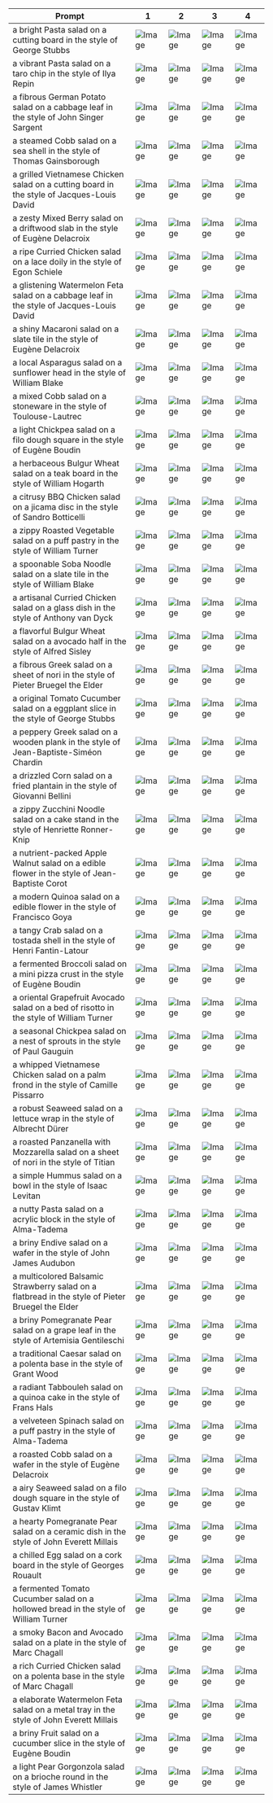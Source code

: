 | Prompt | 1 | 2 | 3 | 4 |
|-|-|-|-|-|
| a bright Pasta salad on a cutting board in the style of George Stubbs | ![Image](https://salad-benchmark-public-assets.s3.us-east-2.amazonaws.com/sdxl/4a0e713a-2c96-45f3-9d88-9c2b709ec3c5-0.jpg) | ![Image](https://salad-benchmark-public-assets.s3.us-east-2.amazonaws.com/sdxl/4a0e713a-2c96-45f3-9d88-9c2b709ec3c5-1.jpg) | ![Image](https://salad-benchmark-public-assets.s3.us-east-2.amazonaws.com/sdxl/4a0e713a-2c96-45f3-9d88-9c2b709ec3c5-2.jpg) | ![Image](https://salad-benchmark-public-assets.s3.us-east-2.amazonaws.com/sdxl/4a0e713a-2c96-45f3-9d88-9c2b709ec3c5-3.jpg) |
| a vibrant Pasta salad on a taro chip in the style of Ilya Repin | ![Image](https://salad-benchmark-public-assets.s3.us-east-2.amazonaws.com/sdxl/47bb0937-153a-48b9-b7e4-f6b114a59d92-0.jpg) | ![Image](https://salad-benchmark-public-assets.s3.us-east-2.amazonaws.com/sdxl/47bb0937-153a-48b9-b7e4-f6b114a59d92-1.jpg) | ![Image](https://salad-benchmark-public-assets.s3.us-east-2.amazonaws.com/sdxl/47bb0937-153a-48b9-b7e4-f6b114a59d92-2.jpg) | ![Image](https://salad-benchmark-public-assets.s3.us-east-2.amazonaws.com/sdxl/47bb0937-153a-48b9-b7e4-f6b114a59d92-3.jpg) |
| a fibrous German Potato salad on a cabbage leaf in the style of John Singer Sargent | ![Image](https://salad-benchmark-public-assets.s3.us-east-2.amazonaws.com/sdxl/80dbb69c-25be-44bc-a0d6-60950181a736-0.jpg) | ![Image](https://salad-benchmark-public-assets.s3.us-east-2.amazonaws.com/sdxl/80dbb69c-25be-44bc-a0d6-60950181a736-1.jpg) | ![Image](https://salad-benchmark-public-assets.s3.us-east-2.amazonaws.com/sdxl/80dbb69c-25be-44bc-a0d6-60950181a736-2.jpg) | ![Image](https://salad-benchmark-public-assets.s3.us-east-2.amazonaws.com/sdxl/80dbb69c-25be-44bc-a0d6-60950181a736-3.jpg) |
| a steamed Cobb salad on a sea shell in the style of Thomas Gainsborough | ![Image](https://salad-benchmark-public-assets.s3.us-east-2.amazonaws.com/sdxl/6ecb4c79-1621-4e8c-ae17-9055de77bb64-0.jpg) | ![Image](https://salad-benchmark-public-assets.s3.us-east-2.amazonaws.com/sdxl/6ecb4c79-1621-4e8c-ae17-9055de77bb64-1.jpg) | ![Image](https://salad-benchmark-public-assets.s3.us-east-2.amazonaws.com/sdxl/6ecb4c79-1621-4e8c-ae17-9055de77bb64-2.jpg) | ![Image](https://salad-benchmark-public-assets.s3.us-east-2.amazonaws.com/sdxl/6ecb4c79-1621-4e8c-ae17-9055de77bb64-3.jpg) |
| a grilled Vietnamese Chicken salad on a cutting board in the style of Jacques-Louis David | ![Image](https://salad-benchmark-public-assets.s3.us-east-2.amazonaws.com/sdxl/9bfc1a51-a1cf-4b35-9eb0-5c0b99008302-0.jpg) | ![Image](https://salad-benchmark-public-assets.s3.us-east-2.amazonaws.com/sdxl/9bfc1a51-a1cf-4b35-9eb0-5c0b99008302-1.jpg) | ![Image](https://salad-benchmark-public-assets.s3.us-east-2.amazonaws.com/sdxl/9bfc1a51-a1cf-4b35-9eb0-5c0b99008302-2.jpg) | ![Image](https://salad-benchmark-public-assets.s3.us-east-2.amazonaws.com/sdxl/9bfc1a51-a1cf-4b35-9eb0-5c0b99008302-3.jpg) |
| a zesty Mixed Berry salad on a driftwood slab in the style of Eugène Delacroix | ![Image](https://salad-benchmark-public-assets.s3.us-east-2.amazonaws.com/sdxl/00e6ba69-d900-456e-a9e3-c9d966fd56f2-0.jpg) | ![Image](https://salad-benchmark-public-assets.s3.us-east-2.amazonaws.com/sdxl/00e6ba69-d900-456e-a9e3-c9d966fd56f2-1.jpg) | ![Image](https://salad-benchmark-public-assets.s3.us-east-2.amazonaws.com/sdxl/00e6ba69-d900-456e-a9e3-c9d966fd56f2-2.jpg) | ![Image](https://salad-benchmark-public-assets.s3.us-east-2.amazonaws.com/sdxl/00e6ba69-d900-456e-a9e3-c9d966fd56f2-3.jpg) |
| a ripe Curried Chicken salad on a lace doily in the style of Egon Schiele | ![Image](https://salad-benchmark-public-assets.s3.us-east-2.amazonaws.com/sdxl/046d1926-62fa-49c1-8454-7bcbf37c5ffa-0.jpg) | ![Image](https://salad-benchmark-public-assets.s3.us-east-2.amazonaws.com/sdxl/046d1926-62fa-49c1-8454-7bcbf37c5ffa-1.jpg) | ![Image](https://salad-benchmark-public-assets.s3.us-east-2.amazonaws.com/sdxl/046d1926-62fa-49c1-8454-7bcbf37c5ffa-2.jpg) | ![Image](https://salad-benchmark-public-assets.s3.us-east-2.amazonaws.com/sdxl/046d1926-62fa-49c1-8454-7bcbf37c5ffa-3.jpg) |
| a glistening Watermelon Feta salad on a cabbage leaf in the style of Jacques-Louis David | ![Image](https://salad-benchmark-public-assets.s3.us-east-2.amazonaws.com/sdxl/cb89cf0d-ca1f-4473-9b35-400dfe37bac2-0.jpg) | ![Image](https://salad-benchmark-public-assets.s3.us-east-2.amazonaws.com/sdxl/cb89cf0d-ca1f-4473-9b35-400dfe37bac2-1.jpg) | ![Image](https://salad-benchmark-public-assets.s3.us-east-2.amazonaws.com/sdxl/cb89cf0d-ca1f-4473-9b35-400dfe37bac2-2.jpg) | ![Image](https://salad-benchmark-public-assets.s3.us-east-2.amazonaws.com/sdxl/cb89cf0d-ca1f-4473-9b35-400dfe37bac2-3.jpg) |
| a shiny Macaroni salad on a slate tile in the style of Eugène Delacroix | ![Image](https://salad-benchmark-public-assets.s3.us-east-2.amazonaws.com/sdxl/dcc76f73-8e18-4aa0-bd8f-6186e2cfd6e9-0.jpg) | ![Image](https://salad-benchmark-public-assets.s3.us-east-2.amazonaws.com/sdxl/dcc76f73-8e18-4aa0-bd8f-6186e2cfd6e9-1.jpg) | ![Image](https://salad-benchmark-public-assets.s3.us-east-2.amazonaws.com/sdxl/dcc76f73-8e18-4aa0-bd8f-6186e2cfd6e9-2.jpg) | ![Image](https://salad-benchmark-public-assets.s3.us-east-2.amazonaws.com/sdxl/dcc76f73-8e18-4aa0-bd8f-6186e2cfd6e9-3.jpg) |
| a local Asparagus salad on a sunflower head in the style of William Blake | ![Image](https://salad-benchmark-public-assets.s3.us-east-2.amazonaws.com/sdxl/2c8eea68-ad8b-4a14-93c7-7f08cc5d1a35-0.jpg) | ![Image](https://salad-benchmark-public-assets.s3.us-east-2.amazonaws.com/sdxl/2c8eea68-ad8b-4a14-93c7-7f08cc5d1a35-1.jpg) | ![Image](https://salad-benchmark-public-assets.s3.us-east-2.amazonaws.com/sdxl/2c8eea68-ad8b-4a14-93c7-7f08cc5d1a35-2.jpg) | ![Image](https://salad-benchmark-public-assets.s3.us-east-2.amazonaws.com/sdxl/2c8eea68-ad8b-4a14-93c7-7f08cc5d1a35-3.jpg) |
| a mixed Cobb salad on a stoneware in the style of Toulouse-Lautrec | ![Image](https://salad-benchmark-public-assets.s3.us-east-2.amazonaws.com/sdxl/d0efb6c5-d886-4ebf-8fb2-5af412800490-0.jpg) | ![Image](https://salad-benchmark-public-assets.s3.us-east-2.amazonaws.com/sdxl/d0efb6c5-d886-4ebf-8fb2-5af412800490-1.jpg) | ![Image](https://salad-benchmark-public-assets.s3.us-east-2.amazonaws.com/sdxl/d0efb6c5-d886-4ebf-8fb2-5af412800490-2.jpg) | ![Image](https://salad-benchmark-public-assets.s3.us-east-2.amazonaws.com/sdxl/d0efb6c5-d886-4ebf-8fb2-5af412800490-3.jpg) |
| a light Chickpea salad on a filo dough square in the style of Eugène Boudin | ![Image](https://salad-benchmark-public-assets.s3.us-east-2.amazonaws.com/sdxl/775b5788-2731-4140-8ea0-59704878e11c-0.jpg) | ![Image](https://salad-benchmark-public-assets.s3.us-east-2.amazonaws.com/sdxl/775b5788-2731-4140-8ea0-59704878e11c-1.jpg) | ![Image](https://salad-benchmark-public-assets.s3.us-east-2.amazonaws.com/sdxl/775b5788-2731-4140-8ea0-59704878e11c-2.jpg) | ![Image](https://salad-benchmark-public-assets.s3.us-east-2.amazonaws.com/sdxl/775b5788-2731-4140-8ea0-59704878e11c-3.jpg) |
| a herbaceous Bulgur Wheat salad on a teak board in the style of William Hogarth | ![Image](https://salad-benchmark-public-assets.s3.us-east-2.amazonaws.com/sdxl/03151440-9274-4756-874c-5dd5402c4edb-0.jpg) | ![Image](https://salad-benchmark-public-assets.s3.us-east-2.amazonaws.com/sdxl/03151440-9274-4756-874c-5dd5402c4edb-1.jpg) | ![Image](https://salad-benchmark-public-assets.s3.us-east-2.amazonaws.com/sdxl/03151440-9274-4756-874c-5dd5402c4edb-2.jpg) | ![Image](https://salad-benchmark-public-assets.s3.us-east-2.amazonaws.com/sdxl/03151440-9274-4756-874c-5dd5402c4edb-3.jpg) |
| a citrusy BBQ Chicken salad on a jicama disc in the style of Sandro Botticelli | ![Image](https://salad-benchmark-public-assets.s3.us-east-2.amazonaws.com/sdxl/2a075060-74e1-4158-9c80-24097bab19ea-0.jpg) | ![Image](https://salad-benchmark-public-assets.s3.us-east-2.amazonaws.com/sdxl/2a075060-74e1-4158-9c80-24097bab19ea-1.jpg) | ![Image](https://salad-benchmark-public-assets.s3.us-east-2.amazonaws.com/sdxl/2a075060-74e1-4158-9c80-24097bab19ea-2.jpg) | ![Image](https://salad-benchmark-public-assets.s3.us-east-2.amazonaws.com/sdxl/2a075060-74e1-4158-9c80-24097bab19ea-3.jpg) |
| a zippy Roasted Vegetable salad on a puff pastry in the style of William Turner | ![Image](https://salad-benchmark-public-assets.s3.us-east-2.amazonaws.com/sdxl/243a61a8-5a03-4450-aac2-7a2528dac90e-0.jpg) | ![Image](https://salad-benchmark-public-assets.s3.us-east-2.amazonaws.com/sdxl/243a61a8-5a03-4450-aac2-7a2528dac90e-1.jpg) | ![Image](https://salad-benchmark-public-assets.s3.us-east-2.amazonaws.com/sdxl/243a61a8-5a03-4450-aac2-7a2528dac90e-2.jpg) | ![Image](https://salad-benchmark-public-assets.s3.us-east-2.amazonaws.com/sdxl/243a61a8-5a03-4450-aac2-7a2528dac90e-3.jpg) |
| a spoonable Soba Noodle salad on a slate tile in the style of William Blake | ![Image](https://salad-benchmark-public-assets.s3.us-east-2.amazonaws.com/sdxl/26188762-ed8f-48af-8fef-ffa12c998e95-0.jpg) | ![Image](https://salad-benchmark-public-assets.s3.us-east-2.amazonaws.com/sdxl/26188762-ed8f-48af-8fef-ffa12c998e95-1.jpg) | ![Image](https://salad-benchmark-public-assets.s3.us-east-2.amazonaws.com/sdxl/26188762-ed8f-48af-8fef-ffa12c998e95-2.jpg) | ![Image](https://salad-benchmark-public-assets.s3.us-east-2.amazonaws.com/sdxl/26188762-ed8f-48af-8fef-ffa12c998e95-3.jpg) |
| a artisanal Curried Chicken salad on a glass dish in the style of Anthony van Dyck | ![Image](https://salad-benchmark-public-assets.s3.us-east-2.amazonaws.com/sdxl/fb9e53a2-2349-4dba-add6-c9b611997906-0.jpg) | ![Image](https://salad-benchmark-public-assets.s3.us-east-2.amazonaws.com/sdxl/fb9e53a2-2349-4dba-add6-c9b611997906-1.jpg) | ![Image](https://salad-benchmark-public-assets.s3.us-east-2.amazonaws.com/sdxl/fb9e53a2-2349-4dba-add6-c9b611997906-2.jpg) | ![Image](https://salad-benchmark-public-assets.s3.us-east-2.amazonaws.com/sdxl/fb9e53a2-2349-4dba-add6-c9b611997906-3.jpg) |
| a flavorful Bulgur Wheat salad on a avocado half in the style of Alfred Sisley | ![Image](https://salad-benchmark-public-assets.s3.us-east-2.amazonaws.com/sdxl/583d926b-070a-4728-859e-88b224d2b9ed-0.jpg) | ![Image](https://salad-benchmark-public-assets.s3.us-east-2.amazonaws.com/sdxl/583d926b-070a-4728-859e-88b224d2b9ed-1.jpg) | ![Image](https://salad-benchmark-public-assets.s3.us-east-2.amazonaws.com/sdxl/583d926b-070a-4728-859e-88b224d2b9ed-2.jpg) | ![Image](https://salad-benchmark-public-assets.s3.us-east-2.amazonaws.com/sdxl/583d926b-070a-4728-859e-88b224d2b9ed-3.jpg) |
| a fibrous Greek salad on a sheet of nori in the style of Pieter Bruegel the Elder | ![Image](https://salad-benchmark-public-assets.s3.us-east-2.amazonaws.com/sdxl/3f92478c-a16f-4f7f-a278-cbef9119a489-0.jpg) | ![Image](https://salad-benchmark-public-assets.s3.us-east-2.amazonaws.com/sdxl/3f92478c-a16f-4f7f-a278-cbef9119a489-1.jpg) | ![Image](https://salad-benchmark-public-assets.s3.us-east-2.amazonaws.com/sdxl/3f92478c-a16f-4f7f-a278-cbef9119a489-2.jpg) | ![Image](https://salad-benchmark-public-assets.s3.us-east-2.amazonaws.com/sdxl/3f92478c-a16f-4f7f-a278-cbef9119a489-3.jpg) |
| a original Tomato Cucumber salad on a eggplant slice in the style of George Stubbs | ![Image](https://salad-benchmark-public-assets.s3.us-east-2.amazonaws.com/sdxl/6aeaf5f5-6432-4834-acaa-ad7dfbd8a7b4-0.jpg) | ![Image](https://salad-benchmark-public-assets.s3.us-east-2.amazonaws.com/sdxl/6aeaf5f5-6432-4834-acaa-ad7dfbd8a7b4-1.jpg) | ![Image](https://salad-benchmark-public-assets.s3.us-east-2.amazonaws.com/sdxl/6aeaf5f5-6432-4834-acaa-ad7dfbd8a7b4-2.jpg) | ![Image](https://salad-benchmark-public-assets.s3.us-east-2.amazonaws.com/sdxl/6aeaf5f5-6432-4834-acaa-ad7dfbd8a7b4-3.jpg) |
| a peppery Greek salad on a wooden plank in the style of Jean-Baptiste-Siméon Chardin | ![Image](https://salad-benchmark-public-assets.s3.us-east-2.amazonaws.com/sdxl/91203943-7a2b-4d59-9787-efcf23a21c82-0.jpg) | ![Image](https://salad-benchmark-public-assets.s3.us-east-2.amazonaws.com/sdxl/91203943-7a2b-4d59-9787-efcf23a21c82-1.jpg) | ![Image](https://salad-benchmark-public-assets.s3.us-east-2.amazonaws.com/sdxl/91203943-7a2b-4d59-9787-efcf23a21c82-2.jpg) | ![Image](https://salad-benchmark-public-assets.s3.us-east-2.amazonaws.com/sdxl/91203943-7a2b-4d59-9787-efcf23a21c82-3.jpg) |
| a drizzled Corn salad on a fried plantain in the style of Giovanni Bellini | ![Image](https://salad-benchmark-public-assets.s3.us-east-2.amazonaws.com/sdxl/7222c3b3-5cb6-4182-bfb2-8f74db146325-0.jpg) | ![Image](https://salad-benchmark-public-assets.s3.us-east-2.amazonaws.com/sdxl/7222c3b3-5cb6-4182-bfb2-8f74db146325-1.jpg) | ![Image](https://salad-benchmark-public-assets.s3.us-east-2.amazonaws.com/sdxl/7222c3b3-5cb6-4182-bfb2-8f74db146325-2.jpg) | ![Image](https://salad-benchmark-public-assets.s3.us-east-2.amazonaws.com/sdxl/7222c3b3-5cb6-4182-bfb2-8f74db146325-3.jpg) |
| a zippy Zucchini Noodle salad on a cake stand in the style of Henriette Ronner-Knip | ![Image](https://salad-benchmark-public-assets.s3.us-east-2.amazonaws.com/sdxl/96adca6b-9eb1-4248-a77e-45ed62390b1b-0.jpg) | ![Image](https://salad-benchmark-public-assets.s3.us-east-2.amazonaws.com/sdxl/96adca6b-9eb1-4248-a77e-45ed62390b1b-1.jpg) | ![Image](https://salad-benchmark-public-assets.s3.us-east-2.amazonaws.com/sdxl/96adca6b-9eb1-4248-a77e-45ed62390b1b-2.jpg) | ![Image](https://salad-benchmark-public-assets.s3.us-east-2.amazonaws.com/sdxl/96adca6b-9eb1-4248-a77e-45ed62390b1b-3.jpg) |
| a nutrient-packed Apple Walnut salad on a edible flower in the style of Jean-Baptiste Corot | ![Image](https://salad-benchmark-public-assets.s3.us-east-2.amazonaws.com/sdxl/fb5542c3-25bf-48cd-b423-d66b4c45f777-0.jpg) | ![Image](https://salad-benchmark-public-assets.s3.us-east-2.amazonaws.com/sdxl/fb5542c3-25bf-48cd-b423-d66b4c45f777-1.jpg) | ![Image](https://salad-benchmark-public-assets.s3.us-east-2.amazonaws.com/sdxl/fb5542c3-25bf-48cd-b423-d66b4c45f777-2.jpg) | ![Image](https://salad-benchmark-public-assets.s3.us-east-2.amazonaws.com/sdxl/fb5542c3-25bf-48cd-b423-d66b4c45f777-3.jpg) |
| a modern Quinoa salad on a edible flower in the style of Francisco Goya | ![Image](https://salad-benchmark-public-assets.s3.us-east-2.amazonaws.com/sdxl/c35247d1-4778-44cb-8d8b-2cef1bfb4286-0.jpg) | ![Image](https://salad-benchmark-public-assets.s3.us-east-2.amazonaws.com/sdxl/c35247d1-4778-44cb-8d8b-2cef1bfb4286-1.jpg) | ![Image](https://salad-benchmark-public-assets.s3.us-east-2.amazonaws.com/sdxl/c35247d1-4778-44cb-8d8b-2cef1bfb4286-2.jpg) | ![Image](https://salad-benchmark-public-assets.s3.us-east-2.amazonaws.com/sdxl/c35247d1-4778-44cb-8d8b-2cef1bfb4286-3.jpg) |
| a tangy Crab salad on a tostada shell in the style of Henri Fantin-Latour | ![Image](https://salad-benchmark-public-assets.s3.us-east-2.amazonaws.com/sdxl/efa1d784-1618-4236-b0af-0ef3c56ef200-0.jpg) | ![Image](https://salad-benchmark-public-assets.s3.us-east-2.amazonaws.com/sdxl/efa1d784-1618-4236-b0af-0ef3c56ef200-1.jpg) | ![Image](https://salad-benchmark-public-assets.s3.us-east-2.amazonaws.com/sdxl/efa1d784-1618-4236-b0af-0ef3c56ef200-2.jpg) | ![Image](https://salad-benchmark-public-assets.s3.us-east-2.amazonaws.com/sdxl/efa1d784-1618-4236-b0af-0ef3c56ef200-3.jpg) |
| a fermented Broccoli salad on a mini pizza crust in the style of Eugène Boudin | ![Image](https://salad-benchmark-public-assets.s3.us-east-2.amazonaws.com/sdxl/0935bb63-7efc-4620-99e8-824bf616e04d-0.jpg) | ![Image](https://salad-benchmark-public-assets.s3.us-east-2.amazonaws.com/sdxl/0935bb63-7efc-4620-99e8-824bf616e04d-1.jpg) | ![Image](https://salad-benchmark-public-assets.s3.us-east-2.amazonaws.com/sdxl/0935bb63-7efc-4620-99e8-824bf616e04d-2.jpg) | ![Image](https://salad-benchmark-public-assets.s3.us-east-2.amazonaws.com/sdxl/0935bb63-7efc-4620-99e8-824bf616e04d-3.jpg) |
| a oriental Grapefruit Avocado salad on a bed of risotto in the style of William Turner | ![Image](https://salad-benchmark-public-assets.s3.us-east-2.amazonaws.com/sdxl/fb490969-7212-49f0-b228-a4966a7ec37b-0.jpg) | ![Image](https://salad-benchmark-public-assets.s3.us-east-2.amazonaws.com/sdxl/fb490969-7212-49f0-b228-a4966a7ec37b-1.jpg) | ![Image](https://salad-benchmark-public-assets.s3.us-east-2.amazonaws.com/sdxl/fb490969-7212-49f0-b228-a4966a7ec37b-2.jpg) | ![Image](https://salad-benchmark-public-assets.s3.us-east-2.amazonaws.com/sdxl/fb490969-7212-49f0-b228-a4966a7ec37b-3.jpg) |
| a seasonal Chickpea salad on a nest of sprouts in the style of Paul Gauguin | ![Image](https://salad-benchmark-public-assets.s3.us-east-2.amazonaws.com/sdxl/9631201c-7862-4499-a8c2-65e2727c2373-0.jpg) | ![Image](https://salad-benchmark-public-assets.s3.us-east-2.amazonaws.com/sdxl/9631201c-7862-4499-a8c2-65e2727c2373-1.jpg) | ![Image](https://salad-benchmark-public-assets.s3.us-east-2.amazonaws.com/sdxl/9631201c-7862-4499-a8c2-65e2727c2373-2.jpg) | ![Image](https://salad-benchmark-public-assets.s3.us-east-2.amazonaws.com/sdxl/9631201c-7862-4499-a8c2-65e2727c2373-3.jpg) |
| a whipped Vietnamese Chicken salad on a palm frond in the style of Camille Pissarro | ![Image](https://salad-benchmark-public-assets.s3.us-east-2.amazonaws.com/sdxl/3ff35f79-da5c-4879-a663-abe4f6148e56-0.jpg) | ![Image](https://salad-benchmark-public-assets.s3.us-east-2.amazonaws.com/sdxl/3ff35f79-da5c-4879-a663-abe4f6148e56-1.jpg) | ![Image](https://salad-benchmark-public-assets.s3.us-east-2.amazonaws.com/sdxl/3ff35f79-da5c-4879-a663-abe4f6148e56-2.jpg) | ![Image](https://salad-benchmark-public-assets.s3.us-east-2.amazonaws.com/sdxl/3ff35f79-da5c-4879-a663-abe4f6148e56-3.jpg) |
| a robust Seaweed salad on a lettuce wrap in the style of Albrecht Dürer | ![Image](https://salad-benchmark-public-assets.s3.us-east-2.amazonaws.com/sdxl/66dd5a23-a683-43fa-b4fa-c29249224674-0.jpg) | ![Image](https://salad-benchmark-public-assets.s3.us-east-2.amazonaws.com/sdxl/66dd5a23-a683-43fa-b4fa-c29249224674-1.jpg) | ![Image](https://salad-benchmark-public-assets.s3.us-east-2.amazonaws.com/sdxl/66dd5a23-a683-43fa-b4fa-c29249224674-2.jpg) | ![Image](https://salad-benchmark-public-assets.s3.us-east-2.amazonaws.com/sdxl/66dd5a23-a683-43fa-b4fa-c29249224674-3.jpg) |
| a roasted Panzanella with Mozzarella salad on a sheet of nori in the style of Titian | ![Image](https://salad-benchmark-public-assets.s3.us-east-2.amazonaws.com/sdxl/f701133c-f4c7-47b1-93a6-448dd0a275f9-0.jpg) | ![Image](https://salad-benchmark-public-assets.s3.us-east-2.amazonaws.com/sdxl/f701133c-f4c7-47b1-93a6-448dd0a275f9-1.jpg) | ![Image](https://salad-benchmark-public-assets.s3.us-east-2.amazonaws.com/sdxl/f701133c-f4c7-47b1-93a6-448dd0a275f9-2.jpg) | ![Image](https://salad-benchmark-public-assets.s3.us-east-2.amazonaws.com/sdxl/f701133c-f4c7-47b1-93a6-448dd0a275f9-3.jpg) |
| a simple Hummus salad on a bowl in the style of Isaac Levitan | ![Image](https://salad-benchmark-public-assets.s3.us-east-2.amazonaws.com/sdxl/17676765-5fb9-4b9b-a8de-c9abf140aa22-0.jpg) | ![Image](https://salad-benchmark-public-assets.s3.us-east-2.amazonaws.com/sdxl/17676765-5fb9-4b9b-a8de-c9abf140aa22-1.jpg) | ![Image](https://salad-benchmark-public-assets.s3.us-east-2.amazonaws.com/sdxl/17676765-5fb9-4b9b-a8de-c9abf140aa22-2.jpg) | ![Image](https://salad-benchmark-public-assets.s3.us-east-2.amazonaws.com/sdxl/17676765-5fb9-4b9b-a8de-c9abf140aa22-3.jpg) |
| a nutty Pasta salad on a acrylic block in the style of Alma-Tadema | ![Image](https://salad-benchmark-public-assets.s3.us-east-2.amazonaws.com/sdxl/b0346adb-ac82-4c4f-baa3-5643b5c4d99d-0.jpg) | ![Image](https://salad-benchmark-public-assets.s3.us-east-2.amazonaws.com/sdxl/b0346adb-ac82-4c4f-baa3-5643b5c4d99d-1.jpg) | ![Image](https://salad-benchmark-public-assets.s3.us-east-2.amazonaws.com/sdxl/b0346adb-ac82-4c4f-baa3-5643b5c4d99d-2.jpg) | ![Image](https://salad-benchmark-public-assets.s3.us-east-2.amazonaws.com/sdxl/b0346adb-ac82-4c4f-baa3-5643b5c4d99d-3.jpg) |
| a briny Endive salad on a wafer in the style of John James Audubon | ![Image](https://salad-benchmark-public-assets.s3.us-east-2.amazonaws.com/sdxl/b5ff4248-701f-4f6e-9453-a513aad86d40-0.jpg) | ![Image](https://salad-benchmark-public-assets.s3.us-east-2.amazonaws.com/sdxl/b5ff4248-701f-4f6e-9453-a513aad86d40-1.jpg) | ![Image](https://salad-benchmark-public-assets.s3.us-east-2.amazonaws.com/sdxl/b5ff4248-701f-4f6e-9453-a513aad86d40-2.jpg) | ![Image](https://salad-benchmark-public-assets.s3.us-east-2.amazonaws.com/sdxl/b5ff4248-701f-4f6e-9453-a513aad86d40-3.jpg) |
| a multicolored Balsamic Strawberry salad on a flatbread in the style of Pieter Bruegel the Elder | ![Image](https://salad-benchmark-public-assets.s3.us-east-2.amazonaws.com/sdxl/a598d774-1b40-4d4d-bc8b-353e99124d09-0.jpg) | ![Image](https://salad-benchmark-public-assets.s3.us-east-2.amazonaws.com/sdxl/a598d774-1b40-4d4d-bc8b-353e99124d09-1.jpg) | ![Image](https://salad-benchmark-public-assets.s3.us-east-2.amazonaws.com/sdxl/a598d774-1b40-4d4d-bc8b-353e99124d09-2.jpg) | ![Image](https://salad-benchmark-public-assets.s3.us-east-2.amazonaws.com/sdxl/a598d774-1b40-4d4d-bc8b-353e99124d09-3.jpg) |
| a briny Pomegranate Pear salad on a grape leaf in the style of Artemisia Gentileschi | ![Image](https://salad-benchmark-public-assets.s3.us-east-2.amazonaws.com/sdxl/a2ea3123-9e84-41b5-b0b5-928084051672-0.jpg) | ![Image](https://salad-benchmark-public-assets.s3.us-east-2.amazonaws.com/sdxl/a2ea3123-9e84-41b5-b0b5-928084051672-1.jpg) | ![Image](https://salad-benchmark-public-assets.s3.us-east-2.amazonaws.com/sdxl/a2ea3123-9e84-41b5-b0b5-928084051672-2.jpg) | ![Image](https://salad-benchmark-public-assets.s3.us-east-2.amazonaws.com/sdxl/a2ea3123-9e84-41b5-b0b5-928084051672-3.jpg) |
| a traditional Caesar salad on a polenta base in the style of Grant Wood | ![Image](https://salad-benchmark-public-assets.s3.us-east-2.amazonaws.com/sdxl/e06c72fb-6b7e-4bd2-90ed-6267e16db7f3-0.jpg) | ![Image](https://salad-benchmark-public-assets.s3.us-east-2.amazonaws.com/sdxl/e06c72fb-6b7e-4bd2-90ed-6267e16db7f3-1.jpg) | ![Image](https://salad-benchmark-public-assets.s3.us-east-2.amazonaws.com/sdxl/e06c72fb-6b7e-4bd2-90ed-6267e16db7f3-2.jpg) | ![Image](https://salad-benchmark-public-assets.s3.us-east-2.amazonaws.com/sdxl/e06c72fb-6b7e-4bd2-90ed-6267e16db7f3-3.jpg) |
| a radiant Tabbouleh salad on a quinoa cake in the style of Frans Hals | ![Image](https://salad-benchmark-public-assets.s3.us-east-2.amazonaws.com/sdxl/af739e08-6514-40a8-86b5-240ca9ae4186-0.jpg) | ![Image](https://salad-benchmark-public-assets.s3.us-east-2.amazonaws.com/sdxl/af739e08-6514-40a8-86b5-240ca9ae4186-1.jpg) | ![Image](https://salad-benchmark-public-assets.s3.us-east-2.amazonaws.com/sdxl/af739e08-6514-40a8-86b5-240ca9ae4186-2.jpg) | ![Image](https://salad-benchmark-public-assets.s3.us-east-2.amazonaws.com/sdxl/af739e08-6514-40a8-86b5-240ca9ae4186-3.jpg) |
| a velveteen Spinach salad on a puff pastry in the style of Alma-Tadema | ![Image](https://salad-benchmark-public-assets.s3.us-east-2.amazonaws.com/sdxl/1c1030ab-9a0c-4217-b97c-84bbb7751437-0.jpg) | ![Image](https://salad-benchmark-public-assets.s3.us-east-2.amazonaws.com/sdxl/1c1030ab-9a0c-4217-b97c-84bbb7751437-1.jpg) | ![Image](https://salad-benchmark-public-assets.s3.us-east-2.amazonaws.com/sdxl/1c1030ab-9a0c-4217-b97c-84bbb7751437-2.jpg) | ![Image](https://salad-benchmark-public-assets.s3.us-east-2.amazonaws.com/sdxl/1c1030ab-9a0c-4217-b97c-84bbb7751437-3.jpg) |
| a roasted Cobb salad on a wafer in the style of Eugène Delacroix | ![Image](https://salad-benchmark-public-assets.s3.us-east-2.amazonaws.com/sdxl/b7eab659-6c74-4e21-95ab-08a163483387-0.jpg) | ![Image](https://salad-benchmark-public-assets.s3.us-east-2.amazonaws.com/sdxl/b7eab659-6c74-4e21-95ab-08a163483387-1.jpg) | ![Image](https://salad-benchmark-public-assets.s3.us-east-2.amazonaws.com/sdxl/b7eab659-6c74-4e21-95ab-08a163483387-2.jpg) | ![Image](https://salad-benchmark-public-assets.s3.us-east-2.amazonaws.com/sdxl/b7eab659-6c74-4e21-95ab-08a163483387-3.jpg) |
| a airy Seaweed salad on a filo dough square in the style of Gustav Klimt | ![Image](https://salad-benchmark-public-assets.s3.us-east-2.amazonaws.com/sdxl/b2f077fe-478a-460e-9d05-d87f1c731d05-0.jpg) | ![Image](https://salad-benchmark-public-assets.s3.us-east-2.amazonaws.com/sdxl/b2f077fe-478a-460e-9d05-d87f1c731d05-1.jpg) | ![Image](https://salad-benchmark-public-assets.s3.us-east-2.amazonaws.com/sdxl/b2f077fe-478a-460e-9d05-d87f1c731d05-2.jpg) | ![Image](https://salad-benchmark-public-assets.s3.us-east-2.amazonaws.com/sdxl/b2f077fe-478a-460e-9d05-d87f1c731d05-3.jpg) |
| a hearty Pomegranate Pear salad on a ceramic dish in the style of John Everett Millais | ![Image](https://salad-benchmark-public-assets.s3.us-east-2.amazonaws.com/sdxl/2ab45c91-7489-4422-9a6b-5e883da62924-0.jpg) | ![Image](https://salad-benchmark-public-assets.s3.us-east-2.amazonaws.com/sdxl/2ab45c91-7489-4422-9a6b-5e883da62924-1.jpg) | ![Image](https://salad-benchmark-public-assets.s3.us-east-2.amazonaws.com/sdxl/2ab45c91-7489-4422-9a6b-5e883da62924-2.jpg) | ![Image](https://salad-benchmark-public-assets.s3.us-east-2.amazonaws.com/sdxl/2ab45c91-7489-4422-9a6b-5e883da62924-3.jpg) |
| a chilled Egg salad on a cork board in the style of Georges Rouault | ![Image](https://salad-benchmark-public-assets.s3.us-east-2.amazonaws.com/sdxl/2a96e885-120d-4e99-a243-76c47961d895-0.jpg) | ![Image](https://salad-benchmark-public-assets.s3.us-east-2.amazonaws.com/sdxl/2a96e885-120d-4e99-a243-76c47961d895-1.jpg) | ![Image](https://salad-benchmark-public-assets.s3.us-east-2.amazonaws.com/sdxl/2a96e885-120d-4e99-a243-76c47961d895-2.jpg) | ![Image](https://salad-benchmark-public-assets.s3.us-east-2.amazonaws.com/sdxl/2a96e885-120d-4e99-a243-76c47961d895-3.jpg) |
| a fermented Tomato Cucumber salad on a hollowed bread in the style of William Turner | ![Image](https://salad-benchmark-public-assets.s3.us-east-2.amazonaws.com/sdxl/afcccffa-39dc-4d6a-b555-e15243756b77-0.jpg) | ![Image](https://salad-benchmark-public-assets.s3.us-east-2.amazonaws.com/sdxl/afcccffa-39dc-4d6a-b555-e15243756b77-1.jpg) | ![Image](https://salad-benchmark-public-assets.s3.us-east-2.amazonaws.com/sdxl/afcccffa-39dc-4d6a-b555-e15243756b77-2.jpg) | ![Image](https://salad-benchmark-public-assets.s3.us-east-2.amazonaws.com/sdxl/afcccffa-39dc-4d6a-b555-e15243756b77-3.jpg) |
| a smoky Bacon and Avocado salad on a plate in the style of Marc Chagall | ![Image](https://salad-benchmark-public-assets.s3.us-east-2.amazonaws.com/sdxl/a9bdeac7-174a-4919-8f5a-e80208b10751-0.jpg) | ![Image](https://salad-benchmark-public-assets.s3.us-east-2.amazonaws.com/sdxl/a9bdeac7-174a-4919-8f5a-e80208b10751-1.jpg) | ![Image](https://salad-benchmark-public-assets.s3.us-east-2.amazonaws.com/sdxl/a9bdeac7-174a-4919-8f5a-e80208b10751-2.jpg) | ![Image](https://salad-benchmark-public-assets.s3.us-east-2.amazonaws.com/sdxl/a9bdeac7-174a-4919-8f5a-e80208b10751-3.jpg) |
| a rich Curried Chicken salad on a polenta base in the style of Marc Chagall | ![Image](https://salad-benchmark-public-assets.s3.us-east-2.amazonaws.com/sdxl/a7ce5793-6140-4dca-b69e-cc87efb41f5c-0.jpg) | ![Image](https://salad-benchmark-public-assets.s3.us-east-2.amazonaws.com/sdxl/a7ce5793-6140-4dca-b69e-cc87efb41f5c-1.jpg) | ![Image](https://salad-benchmark-public-assets.s3.us-east-2.amazonaws.com/sdxl/a7ce5793-6140-4dca-b69e-cc87efb41f5c-2.jpg) | ![Image](https://salad-benchmark-public-assets.s3.us-east-2.amazonaws.com/sdxl/a7ce5793-6140-4dca-b69e-cc87efb41f5c-3.jpg) |
| a elaborate Watermelon Feta salad on a metal tray in the style of John Everett Millais | ![Image](https://salad-benchmark-public-assets.s3.us-east-2.amazonaws.com/sdxl/f6bf3be2-dfd9-4623-8748-a09b71052eca-0.jpg) | ![Image](https://salad-benchmark-public-assets.s3.us-east-2.amazonaws.com/sdxl/f6bf3be2-dfd9-4623-8748-a09b71052eca-1.jpg) | ![Image](https://salad-benchmark-public-assets.s3.us-east-2.amazonaws.com/sdxl/f6bf3be2-dfd9-4623-8748-a09b71052eca-2.jpg) | ![Image](https://salad-benchmark-public-assets.s3.us-east-2.amazonaws.com/sdxl/f6bf3be2-dfd9-4623-8748-a09b71052eca-3.jpg) |
| a briny Fruit salad on a cucumber slice in the style of Eugène Boudin | ![Image](https://salad-benchmark-public-assets.s3.us-east-2.amazonaws.com/sdxl/61ac18f8-92a2-4fc3-88b0-13696bd45fdf-0.jpg) | ![Image](https://salad-benchmark-public-assets.s3.us-east-2.amazonaws.com/sdxl/61ac18f8-92a2-4fc3-88b0-13696bd45fdf-1.jpg) | ![Image](https://salad-benchmark-public-assets.s3.us-east-2.amazonaws.com/sdxl/61ac18f8-92a2-4fc3-88b0-13696bd45fdf-2.jpg) | ![Image](https://salad-benchmark-public-assets.s3.us-east-2.amazonaws.com/sdxl/61ac18f8-92a2-4fc3-88b0-13696bd45fdf-3.jpg) |
| a light Pear Gorgonzola salad on a brioche round in the style of James Whistler | ![Image](https://salad-benchmark-public-assets.s3.us-east-2.amazonaws.com/sdxl/b54e64f1-f69b-4eb7-88f9-c73ca1f96a23-0.jpg) | ![Image](https://salad-benchmark-public-assets.s3.us-east-2.amazonaws.com/sdxl/b54e64f1-f69b-4eb7-88f9-c73ca1f96a23-1.jpg) | ![Image](https://salad-benchmark-public-assets.s3.us-east-2.amazonaws.com/sdxl/b54e64f1-f69b-4eb7-88f9-c73ca1f96a23-2.jpg) | ![Image](https://salad-benchmark-public-assets.s3.us-east-2.amazonaws.com/sdxl/b54e64f1-f69b-4eb7-88f9-c73ca1f96a23-3.jpg) |
